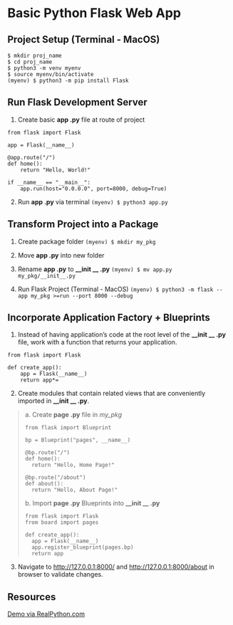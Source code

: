 # Basic Python Flask Web App
## Project Setup (Terminal - MacOS)

```
$ mkdir proj_name
$ cd proj_name
$ python3 -m venv myenv
$ source myenv/bin/activate
(myenv) $ python3 -m pip install Flask
```

## Run Flask Development Server

1. Create basic **app .py** file at route of project
```
from flask import Flask

app = Flask(__name__)

@app.route("/")
def home():
    return "Hello, World!"

if __name__ == "__main__":
    app.run(host="0.0.0.0", port=8000, debug=True)
```

2. Run **app .py** via terminal
`(myenv) $ python3 app.py`

## Transform Project into a Package

1. Create package folder
`(myenv) $ mkdir my_pkg`

2. Move **app .py** into new folder
3. Rename **app .py** to **__init __ .py**
`(myenv) $ mv app.py my_pkg/__init__.py`

4. Run Flask Project (Terminal - MacOS)
`(myenv) $ python3 -m flask --app my_pkg >=run --port 8000 --debug`

## Incorporate Application Factory + Blueprints

1. Instead of having application’s code at the root level of the **__init __ .py** file, work with a function that returns your application.
```
from flask import Flask

def create_app():
	app = Flask(__name__)
	return app*=
```

2. Create modules that contain related views that are conveniently imported in **__init __ .py**.

> a. Create **page .py** file in *my_pkg*
> ```
> from flask import Blueprint
> 
> bp = Blueprint("pages", __name__)
> 
> @bp.route("/")
> def home():
> 	return "Hello, Home Page!"
> 
> @bp.route("/about")
> def about():
> 	return "Hello, About Page!"
> ```
> 
> b. Import **page .py** Blueprints into **__init __ .py**
> ```
> from flask import Flask
> from board import pages
> 
> def create_app():
> 	app = Flask(__name__)
> 	app.register_blueprint(pages.bp)
> 	return app
> ```

3. Navigate to http://127.0.0.1:8000/ and http://127.0.0.1:8000/about in browser to validate changes.

## Resources
[Demo via RealPython.com](https://realpython.com/flask-project/)<!-- {"preview":"true"} -->
